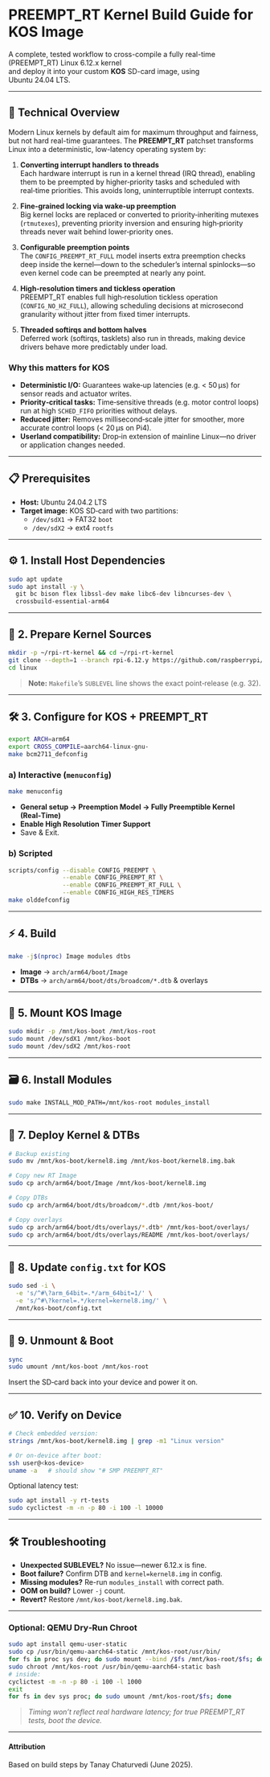 # PREEMPT_RT Kernel Build Guide for KOS Image

A complete, tested workflow to cross-compile a fully real-time (PREEMPT_RT) Linux 6.12.x kernel  
and deploy it into your custom **KOS** SD-card image, using Ubuntu 24.04 LTS.

---

## 📖 Technical Overview

Modern Linux kernels by default aim for maximum throughput and fairness, but not hard real-time guarantees. The **PREEMPT_RT** patchset transforms Linux into a deterministic, low-latency operating system by:

1. **Converting interrupt handlers to threads**  
   Each hardware interrupt is run in a kernel thread (IRQ thread), enabling them to be preempted by higher‑priority tasks and scheduled with real‑time priorities. This avoids long, uninterruptible interrupt contexts.

2. **Fine‑grained locking via wake‑up preemption**  
   Big kernel locks are replaced or converted to priority‑inheriting mutexes (`rtmutexes`), preventing priority inversion and ensuring high‑priority threads never wait behind lower‑priority ones.

3. **Configurable preemption points**  
   The `CONFIG_PREEMPT_RT_FULL` model inserts extra preemption checks deep inside the kernel—down to the scheduler’s internal spinlocks—so even kernel code can be preempted at nearly any point.

4. **High‑resolution timers and tickless operation**  
   PREEMPT_RT enables full high‑resolution tickless operation (`CONFIG_NO_HZ_FULL`), allowing scheduling decisions at microsecond granularity without jitter from fixed timer interrupts.

5. **Threaded softirqs and bottom halves**  
   Deferred work (softirqs, tasklets) also run in threads, making device drivers behave more predictably under load.

### Why this matters for KOS

- **Deterministic I/O:** Guarantees wake‑up latencies (e.g. < 50 µs) for sensor reads and actuator writes.  
- **Priority‑critical tasks:** Time‑sensitive threads (e.g. motor control loops) run at high `SCHED_FIFO` priorities without delays.  
- **Reduced jitter:** Removes millisecond‑scale jitter for smoother, more accurate control loops (< 20 µs on Pi4).  
- **Userland compatibility:** Drop‑in extension of mainline Linux—no driver or application changes needed.

---

## 📋 Prerequisites

- **Host:** Ubuntu 24.04.2 LTS  
- **Target image:** KOS SD‑card with two partitions:  
  - `/dev/sdX1` → FAT32 `boot`  
  - `/dev/sdX2` → ext4 `rootfs`  

---

## ⚙️ 1. Install Host Dependencies

```bash
sudo apt update
sudo apt install -y \
  git bc bison flex libssl-dev make libc6-dev libncurses-dev \
  crossbuild-essential-arm64
````

---

## 📂 2. Prepare Kernel Sources

```bash
mkdir -p ~/rpi-rt-kernel && cd ~/rpi-rt-kernel
git clone --depth=1 --branch rpi-6.12.y https://github.com/raspberrypi/linux.git
cd linux
```

> **Note:** `Makefile`’s `SUBLEVEL` line shows the exact point‑release (e.g. 32).

---

## 🛠️ 3. Configure for KOS + PREEMPT\_RT

```bash
export ARCH=arm64
export CROSS_COMPILE=aarch64-linux-gnu-
make bcm2711_defconfig
```

### a) Interactive (`menuconfig`)

```bash
make menuconfig
```

* **General setup → Preemption Model → Fully Preemptible Kernel (Real‑Time)**
* **Enable High Resolution Timer Support**
* Save & Exit.

### b) Scripted

```bash
scripts/config --disable CONFIG_PREEMPT \
               --enable CONFIG_PREEMPT_RT \
               --enable CONFIG_PREEMPT_RT_FULL \
               --enable CONFIG_HIGH_RES_TIMERS
make olddefconfig
```

---

## ⚡ 4. Build

```bash
make -j$(nproc) Image modules dtbs
```

* **Image** → `arch/arm64/boot/Image`
* **DTBs** → `arch/arm64/boot/dts/broadcom/*.dtb` & overlays

---

## 💾 5. Mount KOS Image

```bash
sudo mkdir -p /mnt/kos-boot /mnt/kos-root
sudo mount /dev/sdX1 /mnt/kos-boot
sudo mount /dev/sdX2 /mnt/kos-root
```

---

## 🗃️ 6. Install Modules

```bash
sudo make INSTALL_MOD_PATH=/mnt/kos-root modules_install
```

---

## 🚀 7. Deploy Kernel & DTBs

```bash
# Backup existing
sudo mv /mnt/kos-boot/kernel8.img /mnt/kos-boot/kernel8.img.bak

# Copy new RT Image
sudo cp arch/arm64/boot/Image /mnt/kos-boot/kernel8.img

# Copy DTBs
sudo cp arch/arm64/boot/dts/broadcom/*.dtb /mnt/kos-boot/

# Copy overlays
sudo cp arch/arm64/boot/dts/overlays/*.dtb* /mnt/kos-boot/overlays/
sudo cp arch/arm64/boot/dts/overlays/README /mnt/kos-boot/overlays/
```

---

## 📝 8. Update `config.txt` for KOS

```bash
sudo sed -i \
  -e 's/^#\?arm_64bit=.*/arm_64bit=1/' \
  -e 's/^#\?kernel=.*/kernel=kernel8.img/' \
  /mnt/kos-boot/config.txt
```

---

## 🔌 9. Unmount & Boot

```bash
sync
sudo umount /mnt/kos-boot /mnt/kos-root
```

Insert the SD‑card back into your device and power it on.

---

## ✅ 10. Verify on Device

```bash
# Check embedded version:
strings /mnt/kos-boot/kernel8.img | grep -m1 "Linux version"

# Or on-device after boot:
ssh user@<kos-device>
uname -a   # should show "# SMP PREEMPT_RT"
```

Optional latency test:

```bash
sudo apt install -y rt-tests
sudo cyclictest -m -n -p 80 -i 100 -l 10000
```

---

## 🛠️ Troubleshooting

* **Unexpected SUBLEVEL?** No issue—newer 6.12.x is fine.
* **Boot failure?** Confirm DTB and `kernel=kernel8.img` in config.
* **Missing modules?** Re-run `modules_install` with correct path.
* **OOM on build?** Lower `-j` count.
* **Revert?** Restore `/mnt/kos-boot/kernel8.img.bak`.

---

### Optional: QEMU Dry‑Run Chroot

```bash
sudo apt install qemu-user-static
sudo cp /usr/bin/qemu-aarch64-static /mnt/kos-root/usr/bin/
for fs in proc sys dev; do sudo mount --bind /$fs /mnt/kos-root/$fs; done
sudo chroot /mnt/kos-root /usr/bin/qemu-aarch64-static bash
# inside:
cyclictest -m -n -p 80 -i 100 -l 1000
exit
for fs in dev sys proc; do sudo umount /mnt/kos-root/$fs; done
```

> *Timing won’t reflect real hardware latency; for true PREEMPT\_RT tests, boot the device.*

---

#### Attribution

Based on build steps by Tanay Chaturvedi (June 2025).

```
```
